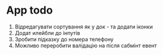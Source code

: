 # App todo

1. Відредагувати сортування як у док - та додати іконки
2. Додат илейбли до інпутів
3. Зробити підказку до номера телефону
4. Можливо переробити валідацію на після сабмінт евент
